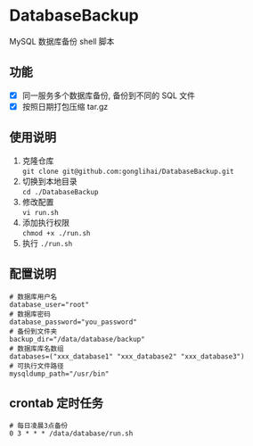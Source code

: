 # DatabaseBackup

MySQL 数据库备份 shell 脚本

## 功能
- [x] 同一服务多个数据库备份, 备份到不同的 SQL 文件
- [x] 按照日期打包压缩 tar.gz

## 使用说明
1. 克隆仓库  
 `git clone git@github.com:gonglihai/DatabaseBackup.git`
2. 切换到本地目录  
 `cd ./DatabaseBackup`
3. 修改配置  
`vi run.sh`  
4. 添加执行权限  
`chmod +x ./run.sh`
5. 执行
`./run.sh`

## 配置说明
 ``` shell
# 数据库用户名
database_user="root"
# 数据库密码
database_password="you_password"
# 备份到文件夹
backup_dir="/data/database/backup"
# 数据库库名数组
databases=("xxx_database1" "xxx_database2" "xxx_database3")
# 可执行文件路径
mysqldump_path="/usr/bin"
```

## crontab 定时任务
``` shell
# 每日凌晨3点备份
0 3 * * * /data/database/run.sh
```

